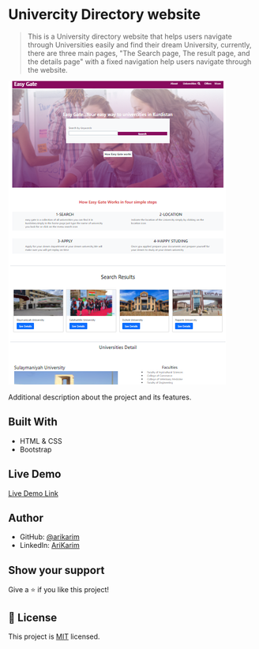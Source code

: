 # Univercity Directory website

> This is a University directory website that helps users navigate through Universities easily and find their dream University,
currently, there are three main pages, "The Search page, The result page, and the details page" with a fixed navigation help users navigate through the website.

![screenshot](assets/12.png)

Additional description about the project and its features.

## Built With

- HTML & CSS
- Bootstrap

## Live Demo

[Live Demo Link]( https://arikarim.github.io/Capstone-Projectt-1/)

## Author

- GitHub: [@arikarim](https://github.com/arikarim)
- LinkedIn: [AriKarim](https://www.linkedin.com/in/ari-karim-523bb81b3)

## Show your support

Give a ⭐️ if you like this project!

## 📝 License

This project is [MIT](LICENSE) licensed.

